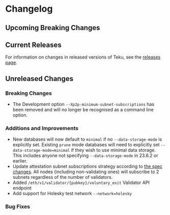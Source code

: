 # Changelog

## Upcoming Breaking Changes

## Current Releases

For information on changes in released versions of Teku, see the [releases page](https://github.com/Consensys/teku/releases).

## Unreleased Changes

### Breaking Changes

- The Development option `--Xp2p-minimum-subnet-subscriptions` has been removed and will no longer be recognised as a command line option.

### Additions and Improvements

- New databases will now default to `minimal` if no `--data-storage-mode` is explicitly set. Existing `prune` mode databases will need to explicitly set `--data-storage-mode=minimal` if they wish to use minimal data storage. This includes anyone not specifying `--data-storage-mode` in 23.6.2 or earlier.
- Update attestation subnet subscriptions strategy according to [the spec changes](https://github.com/ethereum/consensus-specs/blob/dev/specs/phase0/p2p-interface.md#attestation-subnet-subscription). All nodes (including non-validating ones) will subscribe to 2 subnets regardless of the number of validators.
- Added `/eth/v1/validator/{pubkey}/voluntary_exit` Validator API endpoint
- Add support for Holesky test network `--network=holesky`

### Bug Fixes
